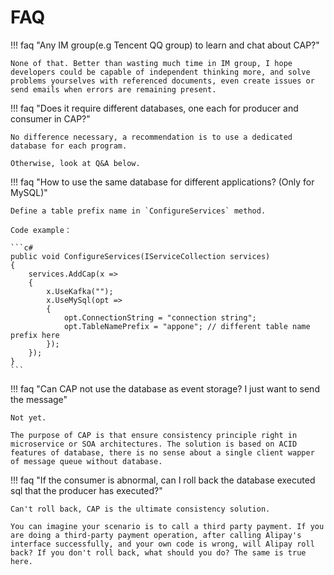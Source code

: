 # FAQ

!!! faq "Any IM group(e.g Tencent QQ group) to learn and chat about CAP?"

    None of that. Better than wasting much time in IM group, I hope developers could be capable of independent thinking more, and solve problems yourselves with referenced documents, even create issues or send emails when errors are remaining present.

!!! faq "Does it require different databases, one each for producer and consumer in CAP?"

    No difference necessary, a recommendation is to use a dedicated database for each program.

    Otherwise, look at Q&A below.

!!! faq "How to use the same database for different applications? (Only for MySQL)"
    
    Define a table prefix name in `ConfigureServices` method.
    
    Code example：

    ```c#
    public void ConfigureServices(IServiceCollection services)
    {
        services.AddCap(x =>
        {
            x.UseKafka("");
            x.UseMySql(opt =>
            {
                opt.ConnectionString = "connection string";
                opt.TableNamePrefix = "appone"; // different table name prefix here
            });
        });
    }
    ```

!!! faq "Can CAP not use the database as event storage? I just want to send the message"

    Not yet.

    The purpose of CAP is that ensure consistency principle right in microservice or SOA architectures. The solution is based on ACID features of database, there is no sense about a single client wapper of message queue without database.

!!! faq "If the consumer is abnormal, can I roll back the database executed sql that the producer has executed?"

    Can't roll back, CAP is the ultimate consistency solution.

    You can imagine your scenario is to call a third party payment. If you are doing a third-party payment operation, after calling Alipay's interface successfully, and your own code is wrong, will Alipay roll back? If you don't roll back, what should you do? The same is true here.

